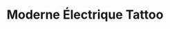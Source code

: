 ---
title: "Moderne Électrique Tattoo"
url: /montpellier/moderne-electrique-tattoo/
shop: tatouage
---